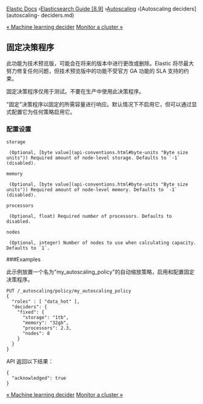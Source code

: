 

[Elastic Docs](/guide/) ›[Elasticsearch Guide [8.9]](index.md)
›[Autoscaling](xpack-autoscaling.md) ›[Autoscaling deciders](autoscaling-
deciders.md)

[« Machine learning decider](autoscaling-machine-learning-decider.md)
[Monitor a cluster »](monitor-elasticsearch-cluster.md)

## 固定决策程序

此功能为技术预览版，可能会在将来的版本中进行更改或删除。Elastic 将尽最大努力修复任何问题，但技术预览版中的功能不受官方 GA 功能的 SLA 支持的约束。

固定决策程序仅用于测试。不要在生产中使用此决策程序。

"固定"决策程序以固定的所需容量进行响应。默认情况下不启用它，但可以通过显式配置它为任何策略启用它。

### 配置设置

`storage`

     (Optional, [byte value](api-conventions.html#byte-units "Byte size units")) Required amount of node-level storage. Defaults to `-1` (disabled). 
`memory`

     (Optional, [byte value](api-conventions.html#byte-units "Byte size units")) Required amount of node-level memory. Defaults to `-1` (disabled). 
`processors`

     (Optional, float) Required number of processors. Defaults to disabled. 
`nodes`

     (Optional, integer) Number of nodes to use when calculating capacity. Defaults to `1`. 

###Examples

此示例放置一个名为"my_autoscaling_policy"的自动缩放策略，启用和配置固定决策程序。

    
    
    PUT /_autoscaling/policy/my_autoscaling_policy
    {
      "roles" : [ "data_hot" ],
      "deciders": {
        "fixed": {
          "storage": "1tb",
          "memory": "32gb",
          "processors": 2.3,
          "nodes": 8
        }
      }
    }

API 返回以下结果：

    
    
    {
      "acknowledged": true
    }

[« Machine learning decider](autoscaling-machine-learning-decider.md)
[Monitor a cluster »](monitor-elasticsearch-cluster.md)
